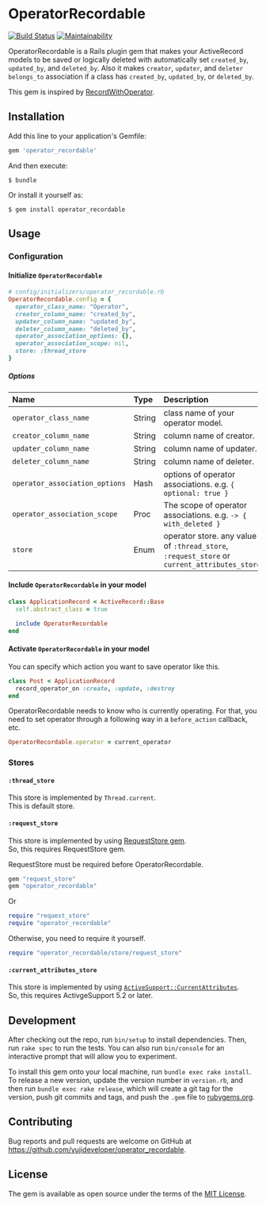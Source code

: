 # OperatorRecordable

[![Build Status](https://travis-ci.org/yujideveloper/operator_recordable.svg?branch=master)](https://travis-ci.org/yujideveloper/operator_recordable)
[![Maintainability](https://api.codeclimate.com/v1/badges/aaa0fcd567da9232a847/maintainability)](https://codeclimate.com/github/yujideveloper/operator_recordable/maintainability)

OperatorRecordable is a Rails plugin gem that makes your ActiveRecord models to be saved or logically deleted with automatically set `created_by`, `updated_by`, and `deleted_by`.
Also it makes `creator`, `updater`, and `deleter` `belongs_to` association if a class has `created_by`, `updated_by`, or `deleted_by`.

This gem is inspired by [RecordWithOperator](https://github.com/nay/record_with_operator).

## Installation

Add this line to your application's Gemfile:

```ruby
gem 'operator_recordable'
```

And then execute:

    $ bundle

Or install it yourself as:

    $ gem install operator_recordable

## Usage

### Configuration

#### Initialize `OperatorRecordable`

``` ruby
# config/initializers/operator_recordable.rb
OperatorRecordable.config = {
  operator_class_name: "Operator",
  creator_column_name: "created_by",
  updater_column_name: "updated_by",
  deleter_column_name: "deleted_by",
  operator_association_options: {},
  operator_association_scope: nil,
  store: :thread_store
}
```

##### Options

| Name | Type | Description | Default |
|:-----|:-----|:------------|:--------|
| `operator_class_name` | String | class name of your operator model. | `"Operator"` |
| `creator_column_name` | String | column name of creator. | `"created_by"` |
| `updater_column_name` | String | column name of updater. | `"updated_by"` |
| `deleter_column_name` | String | column name of deleter. | `"deleted_by"` |
| `operator_association_options` | Hash | options of operator associations. e.g. `{ optional: true }` | `{}` |
| `operator_association_scope` | Proc | The scope of operator associations. e.g. `-> { with_deleted }`  | `nil` |
| `store` | Enum | operator store. any value of `:thread_store`, `:request_store` or `current_attributes_store` | `:thread_store` |

#### Include `OperatorRecordable` in your model

``` ruby
class ApplicationRecord < ActiveRecord::Base
  self.abstract_class = true

  include OperatorRecordable
end
```

#### Activate `OperatorRecordable` in your model

You can specify which action you want to save operator like this.
``` ruby
class Post < ApplicationRecord
  record_operator_on :create, :update, :destroy
end
```

OperatorRecordable needs to know who is currently operating. For that, you need to set operator through a following way in a `before_action` callback, etc.
``` ruby
OperatorRecordable.operator = current_operator
```

### Stores

#### `:thread_store`

This store is implemented by `Thread.current`.  
This is default store.


#### `:request_store`

This store is implemented by using [RequestStore gem](https://github.com/steveklabnik/request_store).  
So, this requires RequestStore gem.

RequestStore must be required before OperatorRecordable.

``` ruby
gem "request_store"
gem "operator_recordable"
```
Or

``` ruby
require "request_store"
require "operator_recordable"
```

Otherwise, you need to require it yourself.
``` ruby
require "operator_recordable/store/request_store"
```

#### `:current_attributes_store`

This store is implemented by using [`ActiveSupport::CurrentAttributes`](https://api.rubyonrails.org/v5.2.0/classes/ActiveSupport/CurrentAttributes.html).  
So, this requires ActivgeSupport 5.2 or later.


## Development

After checking out the repo, run `bin/setup` to install dependencies. Then, run `rake spec` to run the tests. You can also run `bin/console` for an interactive prompt that will allow you to experiment.

To install this gem onto your local machine, run `bundle exec rake install`. To release a new version, update the version number in `version.rb`, and then run `bundle exec rake release`, which will create a git tag for the version, push git commits and tags, and push the `.gem` file to [rubygems.org](https://rubygems.org).

## Contributing

Bug reports and pull requests are welcome on GitHub at https://github.com/yujideveloper/operator_recordable.

## License

The gem is available as open source under the terms of the [MIT License](https://opensource.org/licenses/MIT).
